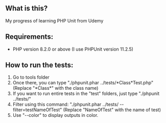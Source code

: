 <h2>What is this?</h2>
<p>My progress of learning PHP Unit from Udemy</p>

<h2>Requirements:</h2>
<ul>
    <li>PHP version 8.2.0 or above (I use PHPUnit version 11.2.5)</li>
</ul>

<h2>How to run the tests:</h2>

<ol>
    <li>Go to tools folder</li>
    <li>
        Once there, you can type "./phpunit.phar ../tests/*Class*Test.php" (Replace "*Class*" with the class name)
    </li>
    <li>If you want to run entire tests in the "test" folders, just type "./phpunit ../tests/"</li>
    <li>Filter using this command: "./phpunit.phar ../tests/ --filter=testNameOfTest" (Replace "NameOfTest" with the name of test)</li>
    <li> Use "--color" to display outputs in color. </li>
</ol>